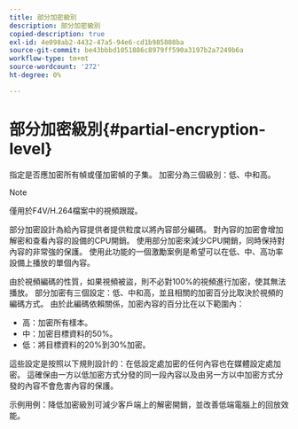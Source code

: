 ```yaml
---
title: 部分加密級別
description: 部分加密級別
copied-description: true
exl-id: 4e098ab2-4432-47a5-94e6-cd1b985808ba
source-git-commit: be43bbbd1051886c8979ff590a3197b2a7249b6a
workflow-type: tm+mt
source-wordcount: '272'
ht-degree: 0%

---
```


# 部分加密級別{#partial-encryption-level}

指定是否應加密所有幀或僅加密幀的子集。 加密分為三個級別：低、中和高。

>[!NOTE]
>
>僅用於F4V/H.264檔案中的視頻跟蹤。

部分加密設計為給內容提供者提供粒度以將內容部分編碼。 對內容的加密會增加解密和查看內容的設備的CPU開銷。 使用部分加密來減少CPU開銷，同時保持對內容的非常強的保護。 使用此功能的一個激勵案例是希望可以在低、中、高功率設備上播放的單個內容。

由於視頻編碼的性質，如果視頻被盜，則不必對100%的視頻進行加密，使其無法播放。 部分加密有三個設定：低、中和高，並且相關的加密百分比取決於視頻的編碼方式。 由於此編碼依賴關係，加密內容的百分比在以下範圍內：

* 高：加密所有樣本。
* 中：加密目標資料的50%。
* 低：將目標資料的20%到30%加密。

這些設定是按照以下規則設計的：在低設定處加密的任何內容也在媒體設定處加密。 這確保由一方以低加密方式分發的同一段內容以及由另一方以中加密方式分發的內容不會危害內容的保護。

示例用例：降低加密級別可減少客戶端上的解密開銷，並改善低端電腦上的回放效能。
